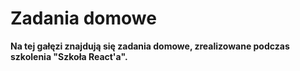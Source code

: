 # Zadania domowe

**Na tej gałęzi znajdują się zadania domowe, zrealizowane podczas szkolenia "Szkoła React'a".**

